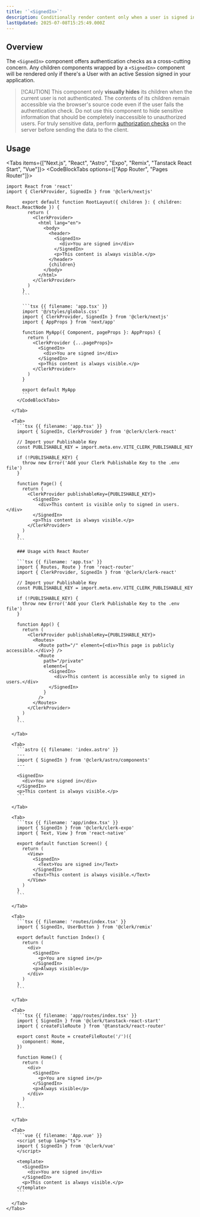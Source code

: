 ```yaml
---
title: '`<SignedIn>`'
description: Conditionally render content only when a user is signed in.
lastUpdated: 2025-07-08T15:25:49.000Z
---
```


## Overview

The `<SignedIn>` component offers authentication checks as a cross-cutting concern. Any children components wrapped by a `<SignedIn>` component will be rendered only if there's a User with an active Session signed in your application.

> \[!CAUTION]
> This component only **visually hides** its children when the current user is not authenticated. The contents of its children remain accessible via the browser's source code even if the user fails the authentication check. Do not use this component to hide sensitive information that should be completely inaccessible to unauthorized users. For truly sensitive data, perform [authorization checks](/docs/guides/authorization-checks) on the server before sending the data to the client.

## Usage

<Tabs items={["Next.js", "React", "Astro", "Expo", "Remix", "Tanstack React Start", "Vue"]}>
<Tab>
<CodeBlockTabs options={["App Router", "Pages Router"]}>

````tsx {{ filename: 'app/page.tsx' }}
import React from 'react'
import { ClerkProvider, SignedIn } from '@clerk/nextjs'

      export default function RootLayout({ children }: { children: React.ReactNode }) {
        return (
          <ClerkProvider>
            <html lang="en">
              <body>
                <header>
                  <SignedIn>
                    <div>You are signed in</div>
                  </SignedIn>
                  <p>This content is always visible.</p>
                </header>
                {children}
              </body>
            </html>
          </ClerkProvider>
        )
      }
      ```

      ```tsx {{ filename: 'app.tsx' }}
      import '@/styles/globals.css'
      import { ClerkProvider, SignedIn } from '@clerk/nextjs'
      import { AppProps } from 'next/app'

      function MyApp({ Component, pageProps }: AppProps) {
        return (
          <ClerkProvider {...pageProps}>
            <SignedIn>
              <div>You are signed in</div>
            </SignedIn>
            <p>This content is always visible.</p>
          </ClerkProvider>
        )
      }

      export default MyApp
      ```
    </CodeBlockTabs>

  </Tab>

  <Tab>
    ```tsx {{ filename: 'app.tsx' }}
    import { SignedIn, ClerkProvider } from '@clerk/clerk-react'

    // Import your Publishable Key
    const PUBLISHABLE_KEY = import.meta.env.VITE_CLERK_PUBLISHABLE_KEY

    if (!PUBLISHABLE_KEY) {
      throw new Error('Add your Clerk Publishable Key to the .env file')
    }

    function Page() {
      return (
        <ClerkProvider publishableKey={PUBLISHABLE_KEY}>
          <SignedIn>
            <div>This content is visible only to signed in users.</div>
          </SignedIn>
          <p>This content is always visible.</p>
        </ClerkProvider>
      )
    }
    ```

    ### Usage with React Router

    ```tsx {{ filename: 'app.tsx' }}
    import { Routes, Route } from 'react-router'
    import { ClerkProvider, SignedIn } from '@clerk/clerk-react'

    // Import your Publishable Key
    const PUBLISHABLE_KEY = import.meta.env.VITE_CLERK_PUBLISHABLE_KEY

    if (!PUBLISHABLE_KEY) {
      throw new Error('Add your Clerk Publishable Key to the .env file')
    }

    function App() {
      return (
        <ClerkProvider publishableKey={PUBLISHABLE_KEY}>
          <Routes>
            <Route path="/" element={<div>This page is publicly accessible.</div>} />
            <Route
              path="/private"
              element={
                <SignedIn>
                  <div>This content is accessible only to signed in users.</div>
                </SignedIn>
              }
            />
          </Routes>
        </ClerkProvider>
      )
    }
    ```

  </Tab>

  <Tab>
    ```astro {{ filename: 'index.astro' }}
    ---
    import { SignedIn } from '@clerk/astro/components'
    ---

    <SignedIn>
      <div>You are signed in</div>
    </SignedIn>
    <p>This content is always visible.</p>
    ```

  </Tab>

  <Tab>
    ```tsx {{ filename: 'app/index.tsx' }}
    import { SignedIn } from '@clerk/clerk-expo'
    import { Text, View } from 'react-native'

    export default function Screen() {
      return (
        <View>
          <SignedIn>
            <Text>You are signed in</Text>
          </SignedIn>
          <Text>This content is always visible.</Text>
        </View>
      )
    }
    ```

  </Tab>

  <Tab>
    ```tsx {{ filename: 'routes/index.tsx' }}
    import { SignedIn, UserButton } from '@clerk/remix'

    export default function Index() {
      return (
        <div>
          <SignedIn>
            <p>You are signed in</p>
          </SignedIn>
          <p>Always visible</p>
        </div>
      )
    }
    ```

  </Tab>

  <Tab>
    ```tsx {{ filename: 'app/routes/index.tsx' }}
    import { SignedIn } from '@clerk/tanstack-react-start'
    import { createFileRoute } from '@tanstack/react-router'

    export const Route = createFileRoute('/')({
      component: Home,
    })

    function Home() {
      return (
        <div>
          <SignedIn>
            <p>You are signed in</p>
          </SignedIn>
          <p>Always visible</p>
        </div>
      )
    }
    ```

  </Tab>

  <Tab>
    ```vue {{ filename: 'App.vue' }}
    <script setup lang="ts">
    import { SignedIn } from '@clerk/vue'
    </script>

    <template>
      <SignedIn>
        <div>You are signed in</div>
      </SignedIn>
      <p>This content is always visible.</p>
    </template>
    ```

  </Tab>
</Tabs>
````
